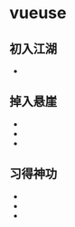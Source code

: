 <!--
 * @Author: HfWang
 * @Date: 2023-05-29 19:35:47
 * @LastEditors: HfWang
 * @LastEditTime: 2023-05-31 16:07:16
 * @FilePath: \hooks-analysis\hooks\vueuse\index.md
-->
# vueuse

## 初入江湖 <Badge type="tip" text="简单" />

- []()


## 掉入悬崖 <Badge type="warning" text="中等" />

- []()
- []()
- []()


## 习得神功 <Badge type="danger" text="困难" />

- []()
- []()
- []()
